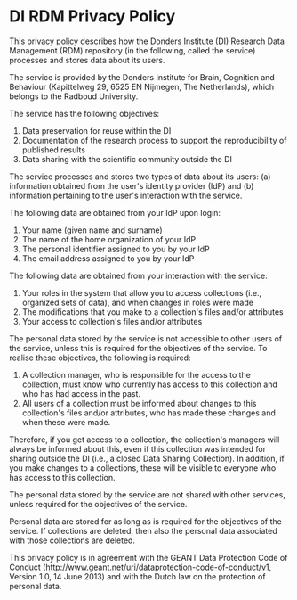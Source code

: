 # DI RDM Privacy Policy

This privacy policy describes how the Donders Institute (DI) Research Data Management (RDM) repository (in the following, called the service) processes and stores data about its users.  

The service is provided by the Donders Institute for Brain, Cognition and Behaviour (Kapittelweg 29, 6525 EN Nijmegen, The Netherlands), which belongs to the Radboud University.

The service has the following objectives:

1. Data preservation for reuse within the DI
2. Documentation of the research process to support the reproducibility of published results
3. Data sharing with the scientific community outside the DI

The service processes and stores two types of data about its users: (a) information obtained from the user's identity provider (IdP) and (b) information pertaining to the user's interaction with the service.

The following data are obtained from your IdP upon login:

1. Your name (given name and surname)
2. The name of the home organization of your IdP
3. The personal identifier assigned to you by your IdP
4. The email address assigned to you by your IdP 

The following data are obtained from your interaction with the service:

1. Your roles in the system that allow you to access collections (i.e., organized sets of data), and when changes in roles were made
2. The modifications that you make to a collection's files and/or attributes
3. Your access to collection's files and/or attributes

The personal data stored by the service is not accessible to other users of the service, unless this is required for the objectives of the service. To realise these objectives, the following is required:

1. A collection manager, who is responsible for the access to the collection, must know who currently has access to this collection and who has had access in the past. 
2. All users of a collection must be informed about changes to this collection's files and/or attributes, who has made these changes and when these were made. 

Therefore, if you get access to a collection, the collection's managers will always be informed about this, even if this collection was intended for sharing outside the DI (i.e., a closed Data Sharing Collection). In addition, if you make changes to a collections, these will be visible to everyone who has access to this collection. 

The personal data stored by the service are not shared with other services, unless required for the objectives of the service. 
 
Personal data are stored for as long as is required for the objectives of the service. If collections are deleted, then also the personal data associated with those collections are deleted.

This privacy policy is in agreement with the GEANT Data Protection Code of Conduct (http://www.geant.net/uri/dataprotection-code-of-conduct/v1, Version 1.0, 14 June 2013) and with the Dutch law on the protection of personal data.

